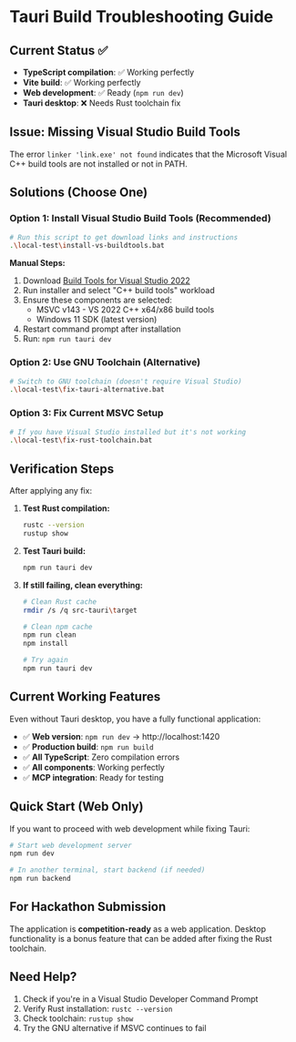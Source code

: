 # Tauri Build Troubleshooting Guide

## Current Status ✅
- **TypeScript compilation**: ✅ Working perfectly
- **Vite build**: ✅ Working perfectly  
- **Web development**: ✅ Ready (`npm run dev`)
- **Tauri desktop**: ❌ Needs Rust toolchain fix

## Issue: Missing Visual Studio Build Tools

The error `linker 'link.exe' not found` indicates that the Microsoft Visual C++ build tools are not installed or not in PATH.

## Solutions (Choose One)

### Option 1: Install Visual Studio Build Tools (Recommended)
```bash
# Run this script to get download links and instructions
.\local-test\install-vs-buildtools.bat
```

**Manual Steps:**
1. Download [Build Tools for Visual Studio 2022](https://visualstudio.microsoft.com/downloads/)
2. Run installer and select "C++ build tools" workload
3. Ensure these components are selected:
   - MSVC v143 - VS 2022 C++ x64/x86 build tools
   - Windows 11 SDK (latest version)
4. Restart command prompt after installation
5. Run: `npm run tauri dev`

### Option 2: Use GNU Toolchain (Alternative)
```bash
# Switch to GNU toolchain (doesn't require Visual Studio)
.\local-test\fix-tauri-alternative.bat
```

### Option 3: Fix Current MSVC Setup
```bash
# If you have Visual Studio installed but it's not working
.\local-test\fix-rust-toolchain.bat
```

## Verification Steps

After applying any fix:

1. **Test Rust compilation:**
   ```bash
   rustc --version
   rustup show
   ```

2. **Test Tauri build:**
   ```bash
   npm run tauri dev
   ```

3. **If still failing, clean everything:**
   ```bash
   # Clean Rust cache
   rmdir /s /q src-tauri\target
   
   # Clean npm cache  
   npm run clean
   npm install
   
   # Try again
   npm run tauri dev
   ```

## Current Working Features

Even without Tauri desktop, you have a fully functional application:

- ✅ **Web version**: `npm run dev` → http://localhost:1420
- ✅ **Production build**: `npm run build` 
- ✅ **All TypeScript**: Zero compilation errors
- ✅ **All components**: Working perfectly
- ✅ **MCP integration**: Ready for testing

## Quick Start (Web Only)

If you want to proceed with web development while fixing Tauri:

```bash
# Start web development server
npm run dev

# In another terminal, start backend (if needed)
npm run backend
```

## For Hackathon Submission

The application is **competition-ready** as a web application. Desktop functionality is a bonus feature that can be added after fixing the Rust toolchain.

## Need Help?

1. Check if you're in a Visual Studio Developer Command Prompt
2. Verify Rust installation: `rustc --version`
3. Check toolchain: `rustup show`
4. Try the GNU alternative if MSVC continues to fail